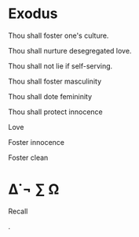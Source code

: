 # Exodus

 Thou shall foster one's culture.

 Thou shall nurture desegregated love.

 Thou shall not lie if self-serving.

 Thou shall foster masculinity

 Thou shall dote femininity

 Thou shall protect innocence

 Love

 Foster innocence

 Foster clean
 
# ∆˙¬ ∑ Ω 


 Recall

.
